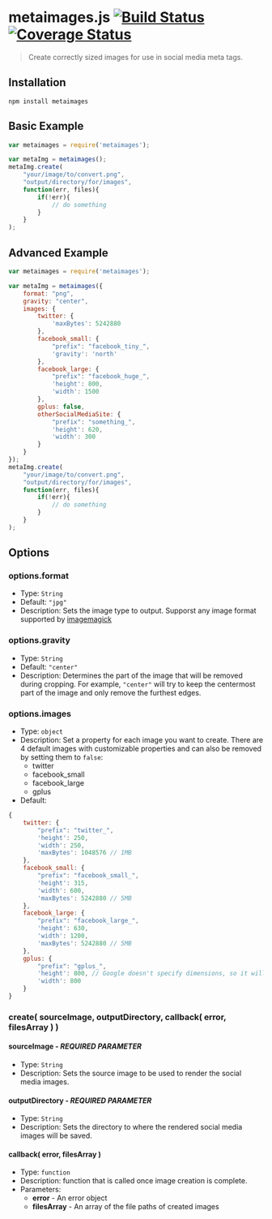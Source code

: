 # metaimages.js [![Build Status](https://travis-ci.org/traviswimer/metaimages.js.svg?branch=master)](https://travis-ci.org/traviswimer/metaimages.js) [![Coverage Status](https://coveralls.io/repos/traviswimer/metaimages.js/badge.png)](https://coveralls.io/r/traviswimer/metaimages.js)

> Create correctly sized images for use in social media meta tags.

## Installation

```shell
npm install metaimages
```
## Basic Example

```javascript
var metaimages = require('metaimages');

var metaImg = metaimages();
metaImg.create(
	"your/image/to/convert.png",
	"output/directory/for/images", 
	function(err, files){
		if(!err){
			// do something
		}
	}
);
```
## Advanced Example

```javascript
var metaimages = require('metaimages');

var metaImg = metaimages({
	format: "png",
	gravity: "center",
	images: {
		twitter: {
			'maxBytes': 5242880
		},
		facebook_small: {
			"prefix": "facebook_tiny_",
			'gravity': 'north'
		},
		facebook_large: {
			"prefix": "facebook_huge_",
			'height': 800,
			'width': 1500
		},
		gplus: false,
		otherSocialMediaSite: {
			"prefix": "something_",
			'height': 620, 
			'width': 300
		}
	}
});
metaImg.create(
	"your/image/to/convert.png",
	"output/directory/for/images", 
	function(err, files){
		if(!err){
			// do something
		}
	}
);
```

## Options


### options.format

* Type: `String`
* Default: `"jpg"`
* Description: Sets the image type to output. Supporst any image format supported by [imagemagick](https://github.com/rsms/node-imagemagick)

### options.gravity

* Type: `String`
* Default: `"center"`
* Description: Determines the part of the image that will be removed during cropping. For example, `"center"` will try to keep the centermost part of the image and only remove the furthest edges.

### options.images

* Type: `object`
* Description: Set a property for each image you want to create. There are 4 default images with customizable properties and can also be removed by setting them to `false`:
	* twitter
	* facebook_small
	* facebook_large
	* gplus
* Default:
```javascript
{
	twitter: {
		"prefix": "twitter_",
		'height': 250,
		'width': 250,
		'maxBytes': 1048576 // 1MB
	},
	facebook_small: {
		"prefix": "facebook_small_",
		'height': 315,
		'width': 600,
		'maxBytes': 5242880 // 5MB
	},
	facebook_large: {
		"prefix": "facebook_large_",
		'height': 630,
		'width': 1200,
		'maxBytes': 5242880 // 5MB
	},
	gplus: {
		"prefix": "gplus_",
		'height': 800, // Google doesn't specify dimensions, so it will be 800 until someone yells at me.
		'width': 800
	}
}
```



### create( sourceImage, outputDirectory, callback( error, filesArray ) )


#### sourceImage - *REQUIRED PARAMETER*

* Type: `String`
* Description: Sets the source image to be used to render the social media images.

#### outputDirectory - *REQUIRED PARAMETER*

* Type: `String`
* Description: Sets the directory to where the rendered social media images will be saved.

#### callback( error, filesArray )

* Type: `function`
* Description: function that is called once image creation is complete.
* Parameters:
	* **error** - An error object
	* **filesArray** - An array of the file paths of created images


